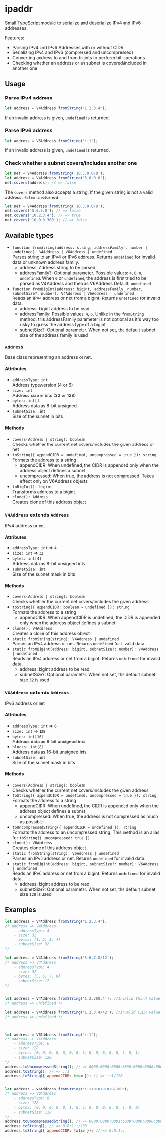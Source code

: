 # ipaddr

Small TypeScript module to serialize and deserialize IPv4 and IPv6 addresses.

Features:
- Parsing IPv4 and IPv6 Addresses with or without CIDR
- Serializing IPv4 and IPv6 (compressed and uncompressed)
- Converting address to and from bigints to perform bit-operations
- Checking whether an address or an subnet is covered/included in another one

## Usage

### Parse IPv4 address
```js
let address = V4Address.fromString('1.2.3.4');
```
If an invalid address is given, `undefined` is returned.

### Parse IPv6 address
```js
let address = V6Address.fromString('::1');
```
If an invalid address is given, `undefined` is returned.

### Check whether a subnet covers/includes another one
```js
let net = V4Address.fromString('10.0.0.0/8');
let address = V4Address.fromString('5.0.0.0');
net.covers(address); // => false
```

The `covers` method also accepts a string.
If the given string is not a valid address, `false` is returned.
```js
let net = V4Address.fromString('10.0.0.0/8');
net.covers('5.0.0.0'); // => false
net.covers('10.2.3.4'); // => true
net.covers('10.0.0.300'); // => false
```

## Available types

- `function fromString(address: string, addressFamily?: number | undefined): V4Address | V6Address | undefined`  
  Parses string to an IPv4 or IPv6 address. Returns `undefined` for invalid data or unknown address family.
  - address: Address string to be parsed
  - addressFamily?: Optional parameter. Possible values: `4`, `6`, `0`, `undefined`. When `0` or `undefined`, the address is first tried to be parsed as V4Address and then as V6Address
	  Default: `undefined`
- `function fromBigInt(address: bigint, addressFamily: number, subnetSize?: number): V4Address | V6Address | undefined`  
  Reads an IPv4 address or net from a bigint. Returns `undefined` for invalid data.
  - address: bigint address to be read
  - addressFamily: Possible values: `4`, `6`. Unlike in the `fromString` method, this addressFamily parameter is not optional as it's way too risky to guess the address type of a bigint
  - subnetSize?: Optional parameter. When not set, the default subnet size of the address family is used

### `Address`
Base class representing an address or net.

#### Attributes
- `addressType: int`  
  Address type/version (4 or 6)
- `size: int`  
  Address size in bits (32 or 128)
- `bytes: int[]`  
  Address data as 8-bit unsigned
- `subnetSize: int`  
  Size of the subnet in bits

#### Methods
- `covers(Address | string): boolean`  
  Checks whether the current net covers/includes the given address or net
- `toString({ appendCIDR = undefined, uncompressed = true }): string`  
  Formats the address to a string
    - appendCIDR: When undefined, the CIDR is appended only when the address object defines a subnet
	- uncompressed: When true, the address is not compressed. Takes effect only on V6Address objects
- `toBigInt(): bigint`  
  Transforms address to a bigint
- `clone(): Address`  
  Creates clone of this address object


### `V4Address` extends `Address`
IPv4 address or net

#### Attributes
- `addressType: int` => `4`
- `size: int` => `32`
- `bytes: int[4]`  
  Address data as 8-bit unsigned ints
- `subnetSize: int`  
  Size of the subnet mask in bits

#### Methods
- `covers(Address | string): boolean`  
  Checks whether the current net covers/includes the given address
- `toString({ appendCIDR: boolean = undefined }): string`  
  Formats the address to a string
    - appendCIDR: When appendCIDR is undefined, the CIDR is appended only when the address object defines a subnet
- `clone(): V4Address`  
  Creates a clone of this address object
- `static fromString(string): V4Address | undefined`  
  Parses an IPv4 address or net. Returns `undefined` for invalid data.
- `static fromBigInt(address: bigint, subnetSize?: number): V4Address | undefined`  
  Reads an IPv4 address or net from a bigint. Returns `undefined` for invalid data.
  - address: bigint address to be read
  - subnetSize?: Optional parameter. When not set, the default subnet size `32` is used


### `V6Address` extends `Address`
IPv6 address or net

#### Attributes
- `addressType: int` => `6`
- `size: int` => `128`
- `bytes: int[16]`  
  Address data as 8-bit unsigned ints
- `blocks: int[8]`  
  Address data as 16-bit unsigned ints
- `subnetSize: int`  
  Size of the subnet mask in bits

#### Methods
- `covers(Address | string): boolean`  
  Checks whether the current net covers/includes the given address
- `toString({ appendCIDR = undefined, uncompressed = true }): string`  
  Formats the address to a string
    - appendCIDR: When undefined, the CIDR is appended only when the address object defines a subnet
	- uncompressed: When true, the address is not compressed as much as possible
- `toUncompressedString({ appendCIDR = undefined }): string`  
  Formats the address to an uncompressed string. This method is an alias for `toString({ uncompressed: true })`
- `clone(): V6Address`  
  Creates clone of this address object
- `static fromString(string): V6Address | undefined`  
  Parses an IPv6 address or net. Returns `undefined` for invalid data.
- `static fromBigInt(address: bigint, subnetSize?: number): V6Address | undefined`  
  Reads an IPv6 address or net from a bigint. Returns `undefined` for invalid data.
  - address: bigint address to be read
  - subnetSize?: Optional parameter. When not set, the default subnet size `128` is used


## Examples
```js
let address = V4Address.fromString('1.2.3.4');
/* address => V4Address
	- addressType: 4
	- size: 32
	- bytes: [1, 2, 3, 4]
	- subnetSize: 32
*/

let address = V4Address.fromString('5.6.7.8/12');
/* address => V4Address
	- addressType: 4
	- size: 32
	- bytes: [5, 6, 7, 8]
	- subnetSize: 12
*/


let address = V4Address.fromString('1.2.288.4'); //Invalid third value
/* address => undefined */

let address = V4Address.fromString('1.2.3.4/42'); //Invalid CIDR value
/* address => undefined */



let address = V6Address.fromString('::1');
/* address => V6Address
	- addressType: 6
	- size: 128
	- bytes: [0, 0, 0, 0, 0, 0, 0, 0, 0, 0, 0, 0, 0, 0, 0, 1]
	- subnetSize: 128
*/
address.toUncompressedString(); // => 0000:0000:0000:0000:0000:0000:0000:0001
address.toString(); // => ::1
address.toString({ appendCIDR: true }); // => ::1/128


let address = V6Address.fromString('::1:0:0:0:0:0/100');
/* address => V6Address
	- addressType: 6
	- size: 128
	- bytes: [0, 0, 0, 0, 0, 1, 0, 0, 0, 0, 0, 0, 0, 0, 0, 0]
	- subnetSize: 128
*/
address.toUncompressedString(); // => 0000:0000:0001:0000:0000:0000:0000:0000/100
address.toString(); // => 0:0:1::/100
address.toString({ appendCIDR: false }); // => 0:0:1::
